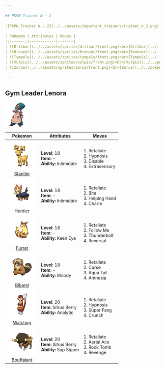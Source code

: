 ```yaml
---

## PKMN Trainer N – 2

![PKMN Trainer N – 2](../../assets/important_trainers/trainer_n_2.png)

| Pokemon | Attributes | Moves |
|:-------:|------------|-------|
| ![Drilbur](../../assets/sprites/drilbur/front.png)<br>[Drilbur](../../pokemon/drilbur.md/) |**Level:** 19<br>**Item:** —<br>**Ability:** — | 1. —<br>2. —<br>3. —<br>4. — |
| ![Bronzor](../../assets/sprites/bronzor/front.png)<br>[Bronzor](../../pokemon/bronzor.md/) |**Level:** 19<br>**Item:** —<br>**Ability:** — | 1. —<br>2. —<br>3. —<br>4. — |
| ![Tympole](../../assets/sprites/tympole/front.png)<br>[Tympole](../../pokemon/tympole.md/) |**Level:** 19<br>**Item:** —<br>**Ability:** — | 1. —<br>2. —<br>3. —<br>4. — |
| ![Vulpix](../../assets/sprites/vulpix/front.png)<br>[Vulpix](../../pokemon/vulpix.md/) |**Level:** 19<br>**Item:** —<br>**Ability:** — | 1. —<br>2. —<br>3. —<br>4. — |
| ![Zorua](../../assets/sprites/zorua/front.png)<br>[Zorua](../../pokemon/zorua.md/) |**Level:** 19<br>**Item:** —<br>**Ability:** — | 1. —<br>2. —<br>3. —<br>4. — |

---
```


## Gym Leader Lenora

![Gym Leader Lenora](../../assets/important_trainers/lenora.png)

| Pokemon | Attributes | Moves |
|:-------:|------------|-------|
| ![Stantler](../../assets/sprites/stantler/front.png)<br>[Stantler](../../pokemon/stantler.md/) |**Level:** 18<br>**Item:** -<br>**Ability:** Intimidate | 1. Retaliate<br>2. Hypnosis<br>3. Disable<br>4. Extrasensory |
| ![Herdier](../../assets/sprites/herdier/front.png)<br>[Herdier](../../pokemon/herdier.md/) |**Level:** 18<br>**Item:** -<br>**Ability:** Intimidate | 1. Retaliate<br>2. Bite<br>3. Helping Hand<br>4. Charm |
| ![Furret](../../assets/sprites/furret/front.png)<br>[Furret](../../pokemon/furret.md/) |**Level:** 18<br>**Item:** -<br>**Ability:** Keen Eye | 1. Retaliate<br>2. Follow Me<br>3. Thunderbolt<br>4. Reversal |
| ![Bibarel](../../assets/sprites/bibarel/front.png)<br>[Bibarel](../../pokemon/bibarel.md/) |**Level:** 18<br>**Item:** -<br>**Ability:** Moody | 1. Retaliate<br>2. Curse<br>3. Aqua Tail<br>4. Amnesia |
| ![Watchog](../../assets/sprites/watchog/front.png)<br>[Watchog](../../pokemon/watchog.md/) |**Level:** 20<br>**Item:** Sitrus Berry<br>**Ability:** Analytic | 1. Retaliate<br>2. Hypnosis<br>3. Super Fang<br>4. Crunch |
| ![Bouffalant](../../assets/sprites/bouffalant/front.png)<br>[Bouffalant](../../pokemon/bouffalant.md/) |**Level:** 20<br>**Item:** Sitrus Berry<br>**Ability:** Sap Sipper | 1. Retaliate<br>2. Aerial Ace<br>3. Rock Tomb<br>4. Revenge |

